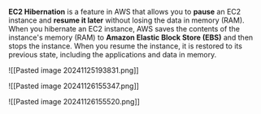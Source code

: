 
**EC2 Hibernation** is a feature in AWS that allows you to **pause** an EC2 instance and **resume it later** without losing the data in memory (RAM). When you hibernate an EC2 instance, AWS saves the contents of the instance's memory (RAM) to **Amazon Elastic Block Store (EBS)** and then stops the instance. When you resume the instance, it is restored to its previous state, including the applications and data in memory.

![[Pasted image 20241125193831.png]]


![[Pasted image 20241126155347.png]]

![[Pasted image 20241126155520.png]]

